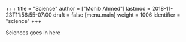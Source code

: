 +++
title = "Science"
author = ["Monib Ahmed"]
lastmod = 2018-11-23T11:56:55-07:00
draft = false
[menu.main]
  weight = 1006
  identifier = "science"
+++

Sciences goes in here

